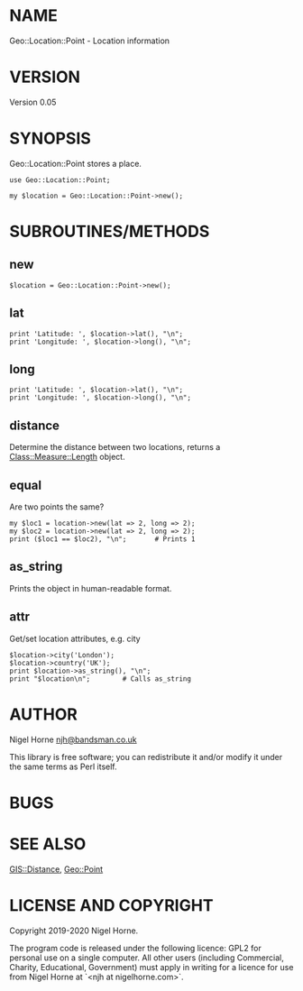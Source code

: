 # NAME

Geo::Location::Point - Location information

# VERSION

Version 0.05

# SYNOPSIS

Geo::Location::Point stores a place.

    use Geo::Location::Point;

    my $location = Geo::Location::Point->new();

# SUBROUTINES/METHODS

## new

    $location = Geo::Location::Point->new();

## lat

    print 'Latitude: ', $location->lat(), "\n";
    print 'Longitude: ', $location->long(), "\n";

## long

    print 'Latitude: ', $location->lat(), "\n";
    print 'Longitude: ', $location->long(), "\n";

## distance

Determine the distance between two locations,
returns a [Class::Measure::Length](https://metacpan.org/pod/Class%3A%3AMeasure%3A%3ALength) object.

## equal

Are two points the same?

    my $loc1 = location->new(lat => 2, long => 2);
    my $loc2 = location->new(lat => 2, long => 2);
    print ($loc1 == $loc2), "\n";       # Prints 1

## as\_string

Prints the object in human-readable format.

## attr

Get/set location attributes, e.g. city

    $location->city('London');
    $location->country('UK');
    print $location->as_string(), "\n";
    print "$location\n";        # Calls as_string

# AUTHOR

Nigel Horne <njh@bandsman.co.uk>

This library is free software; you can redistribute it and/or modify
it under the same terms as Perl itself.

# BUGS

# SEE ALSO

[GIS::Distance](https://metacpan.org/pod/GIS%3A%3ADistance),
[Geo::Point](https://metacpan.org/pod/Geo%3A%3APoint)

# LICENSE AND COPYRIGHT

Copyright 2019-2020 Nigel Horne.

The program code is released under the following licence: GPL2 for personal use on a single computer.
All other users (including Commercial, Charity, Educational, Government)
must apply in writing for a licence for use from Nigel Horne at \`&lt;njh at nigelhorne.com>\`.
